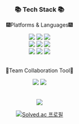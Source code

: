 <div align="center">
  <h3>📚 Tech Stack 📚</h3>
  <p>🎆Platforms & Languages🎆</p>
</div>
<div align="center">
  <img src="https://img.shields.io/badge/Java-007396?style=flat&logo=Java&logoColor=white" />
  <img src="https://img.shields.io/badge/JavaScript-F7DF1E?style=flat&logo=javascript&logoColor=white" />
  <img src="https://img.shields.io/badge/jquery-0769AD?style=flat&logo=jquery&logoColor=white" />
<br>
  <img src="https://img.shields.io/badge/Spring Boot-6DB33F?style=flat&logo=Spring Boot&logoColor=white"/>
  <img src="https://img.shields.io/badge/Oracle-F80000?style=flat&logo=oracle&logoColor=white" />
  <img src="https://img.shields.io/badge/Gradle-02303A?style=flat&logo=gradle&logoColor=white" />
  <br>
  <img src="https://img.shields.io/badge/thymeleaf-005F0F?style=flat&logo=thymeleaf&logoColor=white" />
  <img src="https://img.shields.io/badge/Mybatis-E21A2C?style=flat&logo=Mybatis&logoColor=white" />
  <img src="https://img.shields.io/badge/JPA-005F0F?style=flat&logo=JPA&logoColor=white" />
</div>
<br>
<div align="center">
  <p>🧰Team Collaboration Tool🧰</p>
  <img src="https://img.shields.io/badge/Git-F05032?style=flat&logo=Git&logoColor=white" />
  <img src="https://img.shields.io/badge/Slack-4A154B?style=flat&logo=slack&logoColor=white" />
</div>
<br><br>
<div align="center">
  <img src="https://github-readme-stats.vercel.app/api/top-langs/?username=Dukbong&layout=compact"><br>
<!--   <img src="https://github-readme-stats.vercel.app/api?username=Dukbong&show_icons=true"> -->
  
[![Solved.ac 프로필](http://mazassumnida.wtf/api/v2/generate_badge?boj=jkmo2961)](https://solved.ac/jkmo2961)
</div>
